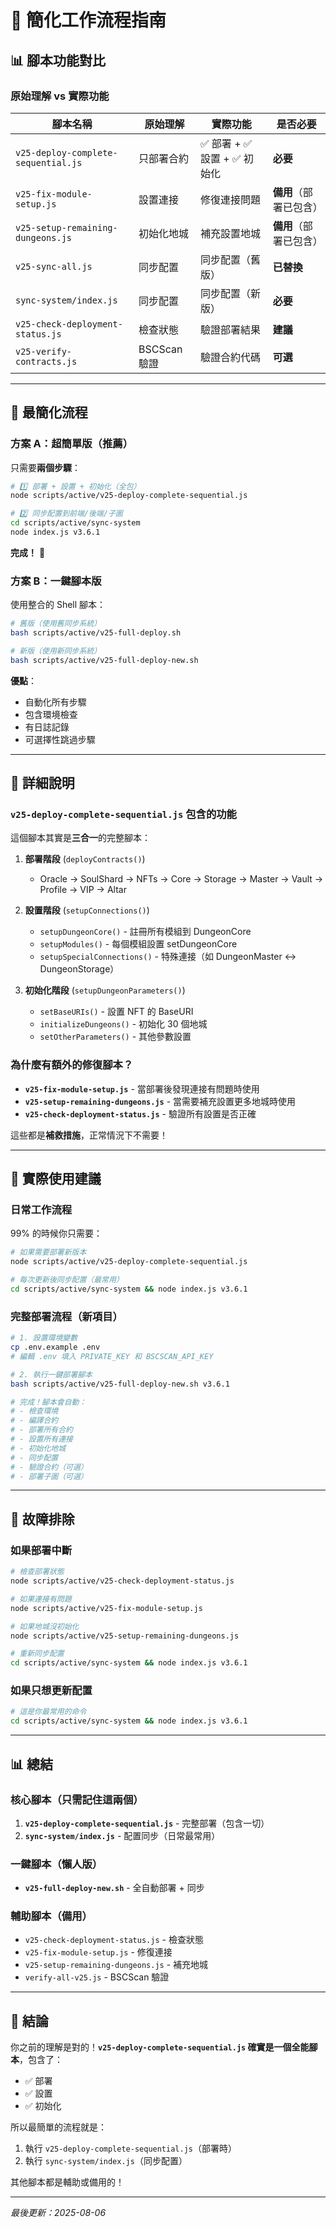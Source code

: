 # 🎯 簡化工作流程指南

## 📊 腳本功能對比

### 原始理解 vs 實際功能

| 腳本名稱 | 原始理解 | 實際功能 | 是否必要 |
|---------|---------|---------|----------|
| `v25-deploy-complete-sequential.js` | 只部署合約 | ✅ 部署 + ✅ 設置 + ✅ 初始化 | **必要** |
| `v25-fix-module-setup.js` | 設置連接 | 修復連接問題 | **備用**（部署已包含） |
| `v25-setup-remaining-dungeons.js` | 初始化地城 | 補充設置地城 | **備用**（部署已包含） |
| `v25-sync-all.js` | 同步配置 | 同步配置（舊版） | **已替換** |
| `sync-system/index.js` | 同步配置 | 同步配置（新版） | **必要** |
| `v25-check-deployment-status.js` | 檢查狀態 | 驗證部署結果 | **建議** |
| `v25-verify-contracts.js` | BSCScan驗證 | 驗證合約代碼 | **可選** |

---

## 🚀 最簡化流程

### 方案 A：超簡單版（推薦）

只需要**兩個步驟**：

```bash
# 1️⃣ 部署 + 設置 + 初始化（全包）
node scripts/active/v25-deploy-complete-sequential.js

# 2️⃣ 同步配置到前端/後端/子圖
cd scripts/active/sync-system
node index.js v3.6.1
```

**完成！** 🎉

### 方案 B：一鍵腳本版

使用整合的 Shell 腳本：

```bash
# 舊版（使用舊同步系統）
bash scripts/active/v25-full-deploy.sh

# 新版（使用新同步系統）
bash scripts/active/v25-full-deploy-new.sh
```

**優點**：
- 自動化所有步驟
- 包含環境檢查
- 有日誌記錄
- 可選擇性跳過步驟

---

## 📝 詳細說明

### `v25-deploy-complete-sequential.js` 包含的功能

這個腳本其實是**三合一**的完整腳本：

1. **部署階段** (`deployContracts()`)
   - Oracle → SoulShard → NFTs → Core → Storage → Master → Vault → Profile → VIP → Altar

2. **設置階段** (`setupConnections()`)
   - `setupDungeonCore()` - 註冊所有模組到 DungeonCore
   - `setupModules()` - 每個模組設置 setDungeonCore
   - `setupSpecialConnections()` - 特殊連接（如 DungeonMaster ↔ DungeonStorage）

3. **初始化階段** (`setupDungeonParameters()`)
   - `setBaseURIs()` - 設置 NFT 的 BaseURI
   - `initializeDungeons()` - 初始化 30 個地城
   - `setOtherParameters()` - 其他參數設置

### 為什麼有額外的修復腳本？

- **`v25-fix-module-setup.js`** - 當部署後發現連接有問題時使用
- **`v25-setup-remaining-dungeons.js`** - 當需要補充設置更多地城時使用
- **`v25-check-deployment-status.js`** - 驗證所有設置是否正確

這些都是**補救措施**，正常情況下不需要！

---

## 🎯 實際使用建議

### 日常工作流程

99% 的時候你只需要：

```bash
# 如果需要部署新版本
node scripts/active/v25-deploy-complete-sequential.js

# 每次更新後同步配置（最常用）
cd scripts/active/sync-system && node index.js v3.6.1
```

### 完整部署流程（新項目）

```bash
# 1. 設置環境變數
cp .env.example .env
# 編輯 .env 填入 PRIVATE_KEY 和 BSCSCAN_API_KEY

# 2. 執行一鍵部署腳本
bash scripts/active/v25-full-deploy-new.sh v3.6.1

# 完成！腳本會自動：
# - 檢查環境
# - 編譯合約
# - 部署所有合約
# - 設置所有連接
# - 初始化地城
# - 同步配置
# - 驗證合約（可選）
# - 部署子圖（可選）
```

---

## 🔧 故障排除

### 如果部署中斷

```bash
# 檢查部署狀態
node scripts/active/v25-check-deployment-status.js

# 如果連接有問題
node scripts/active/v25-fix-module-setup.js

# 如果地城沒初始化
node scripts/active/v25-setup-remaining-dungeons.js

# 重新同步配置
cd scripts/active/sync-system && node index.js v3.6.1
```

### 如果只想更新配置

```bash
# 這是你最常用的命令
cd scripts/active/sync-system && node index.js v3.6.1
```

---

## 📊 總結

### 核心腳本（只需記住這兩個）

1. **`v25-deploy-complete-sequential.js`** - 完整部署（包含一切）
2. **`sync-system/index.js`** - 配置同步（日常最常用）

### 一鍵腳本（懶人版）

- **`v25-full-deploy-new.sh`** - 全自動部署 + 同步

### 輔助腳本（備用）

- `v25-check-deployment-status.js` - 檢查狀態
- `v25-fix-module-setup.js` - 修復連接
- `v25-setup-remaining-dungeons.js` - 補充地城
- `verify-all-v25.js` - BSCScan 驗證

---

## 🎉 結論

你之前的理解是對的！**`v25-deploy-complete-sequential.js` 確實是一個全能腳本**，包含了：
- ✅ 部署
- ✅ 設置
- ✅ 初始化

所以最簡單的流程就是：
1. 執行 `v25-deploy-complete-sequential.js`（部署時）
2. 執行 `sync-system/index.js`（同步配置）

其他腳本都是輔助或備用的！

---

*最後更新：2025-08-06*